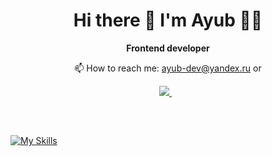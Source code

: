 
<h1 align='center'>
  Hi there 👋 I'm Ayub 👨‍💻
</h1>

<p align='center'>
  <b>Frontend developer</b>
</p>

<div align='center'>
  <p>
    📫 How to reach me: <a href='mailto:ayub-dev@yandex.ru'>ayub-dev@yandex.ru</a> or
  </p>
  <p>
    <a href="https://t.me/ayub_aaa">
      <img src="https://img.shields.io/badge/Telegram-2CA5E0?style=for-the-badge&logo=telegram&logoColor=white" />
    </a>&nbsp;&nbsp;
   </p>
</div>

&nbsp;
&nbsp;

<h2></h2>

[![My Skills](https://skillicons.dev/icons?i=html,css,js,ts,regex,react,next,vue,nuxt,redux,jest,styledcomponents,tailwind,figma,express,postgres,sequelize,postman,webpack,gulp,docker)](https://skillicons.dev)

